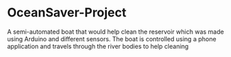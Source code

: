 # OceanSaver-Project

A semi-automated boat that would help clean the reservoir which was made using Arduino and different sensors. The boat is controlled using a phone application and travels through the river bodies to help cleaning
